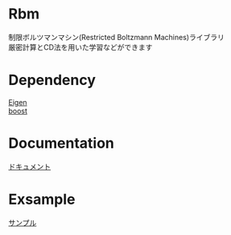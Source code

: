 # Rbm
制限ボルツマンマシン(Restricted Boltzmann Machines)ライブラリ\
厳密計算とCD法を用いた学習などができます
# Dependency
[Eigen](https://eigen.tuxfamily.org/index.php?title=Main_Page)\
[boost](https://www.boost.org/)

# Documentation
[ドキュメント](https://ankurugranpa.github.io/Rbm/)

# Exsample
[サンプル](./exsamples)
